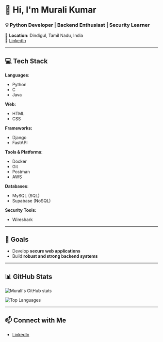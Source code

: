 # 👋 Hi, I'm Murali Kumar

### 💡 Python Developer | Backend Enthusiast | Security Learner

📍 **Location:** Dindigul, Tamil Nadu, India  
🔗 [LinkedIn](https://www.linkedin.com/in/murali-kumar-s)

---

## 💻 Tech Stack

**Languages:**  
- Python  
- C  
- Java

**Web:**  
- HTML  
- CSS

**Frameworks:**  
- Django  
- FastAPI

**Tools & Platforms:**  
- Docker  
- Git  
- Postman  
- AWS

**Databases:**  
- MySQL (SQL)  
- Supabase (NoSQL)

**Security Tools:**  
- Wireshark

---

## 🚀 Goals

- Develop **secure web applications**
- Build **robust and strong backend systems**

---

## 📊 GitHub Stats

![Murali's GitHub stats](https://github-readme-stats.vercel.app/api?username=murali2277&show_icons=true&theme=radical)

![Top Languages](https://github-readme-stats.vercel.app/api/top-langs/?username=murali2277&layout=compact&theme=radical)

---

## 📫 Connect with Me

- [LinkedIn](your-link-here)
